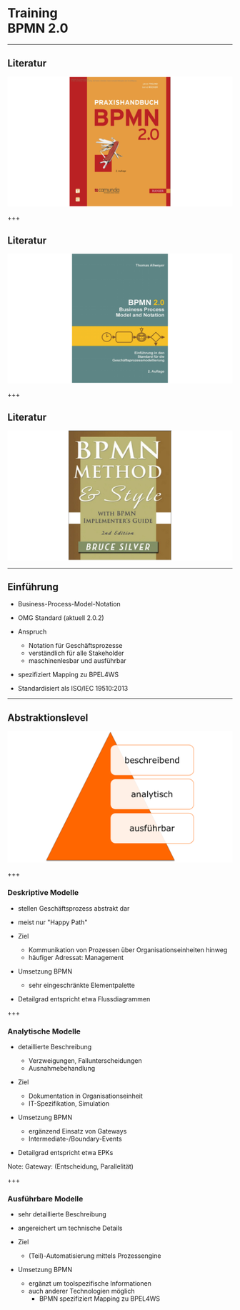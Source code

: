 # Training<br/>BPMN 2.0

----

## Literatur

![Praxishandbuch BPMN](img/books/praxishandbuch-bpmn.png)

+++

## Literatur
![BPMN20](img/books/allweyer-bpmn20.png)

+++

## Literatur
![BPMN20](img/books/bruce-silver-bpmn-method.png)

----

## Einführung

* Business-Process-Model-Notation
* OMG Standard (aktuell 2.0.2)

* Anspruch
	* Notation für Geschäftsprozesse
	* verständlich für alle Stakeholder
	* maschinenlesbar und ausführbar

* spezifiziert Mapping zu BPEL4WS
* Standardisiert als ISO/IEC 19510:2013

----

## Abstraktionslevel

![Level](img/abstraktionslevel.png)

+++

### Deskriptive Modelle

* stellen Geschäftsprozess abstrakt dar
* meist nur "Happy Path"

* Ziel
	* Kommunikation von Prozessen über Organisationseinheiten hinweg
	* häufiger Adressat: Management

* Umsetzung BPMN
	* sehr eingeschränkte Elementpalette

* Detailgrad entspricht etwa Flussdiagrammen

+++
### Analytische Modelle

* detaillierte Beschreibung
	* Verzweigungen, Fallunterscheidungen
	* Ausnahmebehandlung

* Ziel
	* Dokumentation in Organisationseinheit
	* IT-Spezifikation, Simulation

* Umsetzung BPMN
	* ergänzend Einsatz von Gateways
	* Intermediate-/Boundary-Events

* Detailgrad entspricht etwa EPKs

Note:
Gateway: (Entscheidung, Parallelität)

+++
### Ausführbare Modelle

* sehr detaillierte Beschreibung
* angereichert um technische Details

* Ziel
    * (Teil)-Automatisierung mittels Prozessengine

* Umsetzung BPMN
    * ergänzt um toolspezifische Informationen
    * auch anderer Technologien möglich
        * BPMN spezifiziert Mapping zu BPEL4WS
